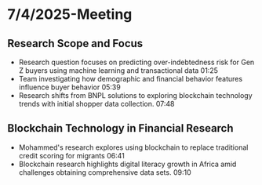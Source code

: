 # 7/4/2025-Meeting

## Research Scope and Focus

- Research question focuses on predicting over-indebtedness risk for Gen Z buyers
 using machine learning and transactional data 01:25
- Team investigating how demographic and financial behavior features influence
 buyer behavior 05:39
- Research shifts from BNPL solutions to exploring blockchain technology trends
 with initial shopper data collection. 07:48

## Blockchain Technology in Financial Research

- Mohammed's research explores using blockchain to replace traditional credit scoring
 for migrants 06:41
- Blockchain research highlights digital literacy growth in Africa amid challenges
 obtaining comprehensive data sets. 09:10
